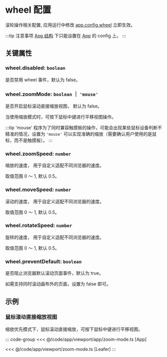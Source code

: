 # wheel 配置

滚轮操作相关配置, 应用运行中修改 [app.config.wheel](/reference/display/Leafer.md#config-ileaferconfig) 立即生效。

:::tip 注意事项
[App 结构](/guide/app/multilayer.md) 下只能设置在 [App](/reference/display/App.md) 的 config 上。
:::

## 关键属性

### wheel.disabled: `boolean`

是否禁用 wheel 事件，默认为 false。

### wheel.zoomMode: `boolean` ｜ `'mouse'`

是否开启鼠标滚动直接缩放视图， 默认为 false。

当使用缩放模式时，可按下鼠标中键进行平移视图操作。

:::tip 'mouse'
程序为了同时兼容触摸板的操作，可能会出现某些鼠标设备判断不精准的情况，设置为 `'mouse'` 可以实现准确的缩放（需要确认用户使用的是鼠标，而不是触摸板）。
:::

### wheel.zoomSpeed: `number`

缩放的速度， 用于自定义适配不同浏览器的速度。

取值范围 0 ～ 1, 默认 0.5。

### wheel.moveSpeed: `number`

滚动的速度， 用于自定义适配不同浏览器的速度。

取值范围 0 ～ 1, 默认 0.5。

### wheel.rotateSpeed: `number`

旋转的速度， 用于自定义适配不同浏览器的速度。

取值范围 0 ～ 1, 默认 0.5。

### wheel.preventDefault: `boolean`

是否阻止浏览器默认滚动页面事件，默认为 true。

如需支持同时滚动画布外的页面，设置为 false 即可。

## 示例

### 鼠标滚动直接缩放视图

缩放优先模式下，鼠标滚动直接缩放，可按下鼠标中键进行平移视图。

::: code-group
<<< @/code/app/viewport/app/zoom-mode.ts [App]

<<< @/code/app/viewport/zoom-mode.ts [Leafer]
:::
